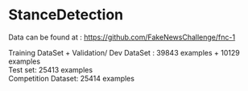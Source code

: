 # StanceDetection
Data can be found at : https://github.com/FakeNewsChallenge/fnc-1

Training DataSet + Validation/ Dev DataSet : 39843 examples + 10129 examples <br />
Test set: 25413 examples <br />
Competition Dataset: 25414 examples<br />
